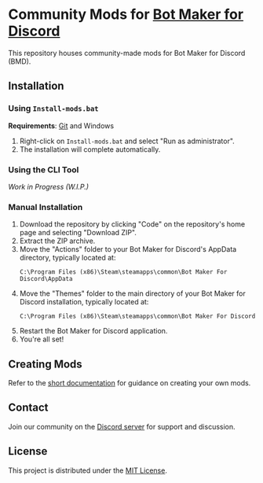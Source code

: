 # Community Mods for [Bot Maker for Discord](https://store.steampowered.com/app/2592170/Bot_Maker_For_Discord/)

This repository houses community-made mods for Bot Maker for Discord (BMD).

## Installation

### Using `Install-mods.bat`

**Requirements**: [Git](https://git-scm.com) and Windows

1. Right-click on `Install-mods.bat` and select "Run as administrator".
2. The installation will complete automatically.

### Using the CLI Tool

*Work in Progress (W.I.P.)*

### Manual Installation

1. Download the repository by clicking "Code" on the repository's home page and selecting "Download ZIP".
2. Extract the ZIP archive.
3. Move the "Actions" folder to your Bot Maker for Discord's AppData directory, typically located at:
   ```
   C:\Program Files (x86)\Steam\steamapps\common\Bot Maker For Discord\AppData
   ```
4. Move the "Themes" folder to the main directory of your Bot Maker for Discord installation, typically located at:
   ```
   C:\Program Files (x86)\Steam\steamapps\common\Bot Maker For Discord
   ```
5. Restart the Bot Maker for Discord application.
6. You're all set!

## Creating Mods

Refer to the [short documentation](https://github.com/RatWasHere/bmods/blob/master/MODS.md) for guidance on creating your own mods.

## Contact

Join our community on the [Discord server](https://discord.gg/whtjS7BW3u) for support and discussion.

## License

This project is distributed under the [MIT License](https://github.com/RatWasHere/bmods/blob/master/LICENSE).
